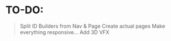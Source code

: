 # TO-DO:
> Split ID Builders from Nav & Page
> Create actual pages
> Make everything responsive...
> Add 3D VFX